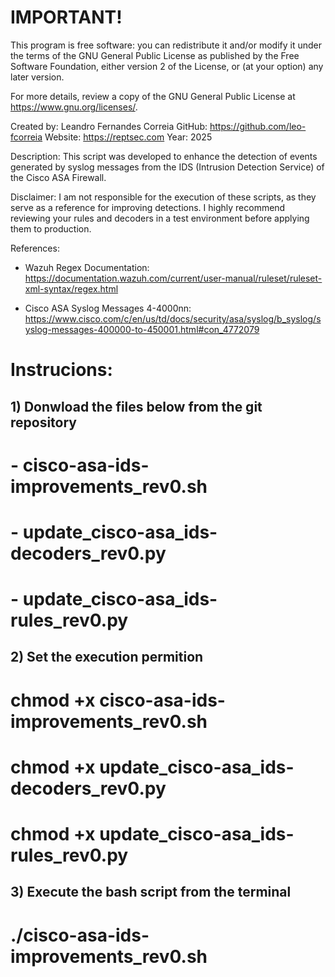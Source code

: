 # IMPORTANT!

This program is free software: you can redistribute it and/or modify
it under the terms of the GNU General Public License as published by
the Free Software Foundation, either version 2 of the License, or
(at your option) any later version.

For more details, review a copy of the GNU General Public License at <https://www.gnu.org/licenses/>.

Created by: Leandro Fernandes Correia
GitHub: https://github.com/leo-fcorreia
Website: https://reptsec.com
Year: 2025

Description:
This script was developed to enhance the detection of events generated by syslog messages 
from the IDS (Intrusion Detection Service) of the Cisco ASA Firewall.

Disclaimer:
I am not responsible for the execution of these scripts, as they serve as a reference 
for improving detections. I highly recommend reviewing your rules and decoders in a 
test environment before applying them to production.

References:
- Wazuh Regex Documentation:
  https://documentation.wazuh.com/current/user-manual/ruleset/ruleset-xml-syntax/regex.html

- Cisco ASA Syslog Messages 4-4000nn:
  https://www.cisco.com/c/en/us/td/docs/security/asa/syslog/b_syslog/syslog-messages-400000-to-450001.html#con_4772079

# Instrucions:

## 1) Donwload the files below from the git repository

# - cisco-asa-ids-improvements_rev0.sh
# - update_cisco-asa_ids-decoders_rev0.py
# - update_cisco-asa_ids-rules_rev0.py

## 2) Set the execution permition 

# chmod +x cisco-asa-ids-improvements_rev0.sh
# chmod +x update_cisco-asa_ids-decoders_rev0.py
# chmod +x update_cisco-asa_ids-rules_rev0.py

## 3) Execute the bash script from the terminal

# ./cisco-asa-ids-improvements_rev0.sh

